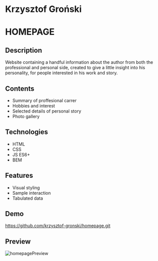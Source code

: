 
# **Krzysztof Groński**
# **HOMEPAGE**

## Description
Website containing a handful information about the author from both the professional and personal side, created to give a little insight into his personality, for people interested in his work and story.

## Contents
- Summary of proffesional carrer
- Hobbies and interest
- Selected details of personal story
- Photo gallery

## Technologies
- HTML
- CSS
- JS ES6+
- BEM

## Features
- Visual styling
- Sample interaction
- Tabulated data

## Demo
https://github.com/krzysztof-gronski/homepage.git

## Preview
![homepagePreview]()
